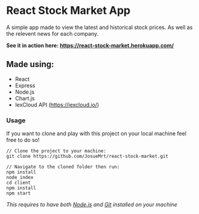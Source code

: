 # React Stock Market App
A simple app made to view the latest and historical stock prices. As well as the relevent news for each company.  

**See it in action here: https://react-stock-market.herokuapp.com/**

## Made using: 
* React
* Express
* Node.js
* Chart.js
* IexCloud API (https://iexcloud.io/)

### Usage 
If you want to clone and play with this project on your local machine feel free to do so!
```
// Clone the project to your machine:
git clone https://github.com/JosueMrt/react-stock-market.git

// Navigate to the cloned folder then run:
npm install
node index
cd client
npm install
npm start
```
*This requires to have both [Node.js](https://nodejs.org/en/) and [Git](https://git-scm.com/) installed on your machine*
